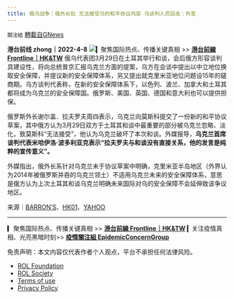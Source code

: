 ```yaml
---
title: 俄乌战争｜俄外长批 无法接受乌的和平协议内容 乌谈判人员回击：外宣
---
```

`關注組` [轉載自GNews](https://gnews.org/zh-hans/2307483/)

**港台前线 zhong｜2022-4-8**
![](https://assets.gnews.org/wp-content/uploads/2022/04/Best-Smartphone-This-Year-1-3.png)▎聚焦国际热点、传播关键真相 &gt;&gt; [**港台前線 Frontline｜HK&TW**](https://gettr.com/user/hktwfrontline)
俄乌代表团3月29日在土耳其举行和谈，会后俄方形容谈判具建设性，将向总统普京汇报乌克兰方面的提案，乌方在会谈中提出以中立地位换取安全保障，并提议新的安全保障体系，另又提出就克里米亚地位问题设15年的磋商期。乌方谈判代表称，在新的安全保障体系下，以色列、波兰、加拿大和土耳其都将成为乌克兰的安全保障国。俄罗斯、美国、英国、德国和意大利也可以提供担保。

俄罗斯外长谢尔盖．拉夫罗夫周四表示，乌克兰向莫斯科提交了一份新的和平协议草案，其中俄方认为3月29日双方于土耳其和谈中最重要的部分被乌克兰忽略、淡化，致莫斯科“无法接受”，他认为乌克兰破坏了本次和谈。外媒报导，**乌克兰首席谈判代表米哈伊洛·波多利亚克表示“拉夫罗夫与和谈没有直接关系，他的发言是纯粹的宣传意义”。**

外媒指出，俄外长系针对乌克兰未于协议草案中明确，克里米亚半岛地区（外界认为2014年被俄罗斯并吞的乌克兰领土）不适用乌克兰未来的安全保障体系，意思是俄方认为上次土耳其和谈乌克兰明确未来国际对乌的安全保障不会延伸致该争议地区。

来源｜[BARRON’S](https://www.barrons.com/news/russia-accuses-ukraine-of-changing-demands-since-istanbul-talks-01649332508?refsec=afp-news)、[HK01](https://www.hk01.com/%E5%8D%B3%E6%99%82%E5%9C%8B%E9%9A%9B/752955/%E4%BF%84%E7%83%8F%E8%AB%87%E5%88%A4-%E7%83%8F%E5%85%8B%E8%98%AD%E6%8F%90%E5%87%BA%E6%96%B0%E5%AE%89%E5%85%A8%E4%BF%9D%E9%9A%9C%E9%AB%94%E7%B3%BB-%E5%85%8B%E9%87%8C%E7%B1%B3%E4%BA%9E%E5%95%8F%E9%A1%8C%E8%A8%AD15%E5%B9%B4%E7%A3%8B%E5%95%86%E6%9C%9F)、[YAHOO](https://uk.news.yahoo.com/ukraine-dismisses-russian-criticism-kyiv-132841568.html?guccounter=1&amp;guce_referrer=aHR0cHM6Ly93d3cuZ29vZ2xlLmNvbS8&amp;guce_referrer_sig=AQAAAHAaURo7ZE6DvFW8JVoyrg9syTA8Fp6BPfX_3hqmSJgCU3OzYGKtxhKmDDiaXCKXrFEb2P_CjmwmcSyQ7th6TUD2eR3aQQLkYpY0NE2Z3ovw4vlwTN1JLrISQFbw98KVRmRA4TEjAhnRuOhBiepsA5vQwIv5NkZkwPjHdX9LUSua)

* * *

▎聚焦国际热点、传播关键真相 &gt;&gt; [**港台前線 Frontline｜HK&TW**](https://gettr.com/user/hktwfrontline)
▎关注疫情真相、光亮黑暗时刻&gt;&gt; [**疫情關注組 EpidemicConcernGroup**](https://gettr.com/user/mightygroup)

 

免责声明：本文内容仅代表作者个人观点，平台不承担任何法律风险。

- [ROL Foundation](https://rolfoundation.org/)
- [ROL Society](https://rolsociety.org/)
- [Terms of use](https://gnews.org/terms-of-use-3/)
- [Privacy Policy](https://gnews.org/privacy-policy/)
